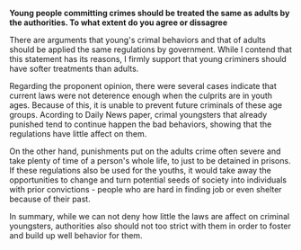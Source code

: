 **Young people committing crimes should be treated the same as adults by the authorities. To what extent do you agree or dissagree**

There are arguments that young's crimal behaviors and that of adults should be applied the same regulations by government. While I contend that this statement has its reasons, I firmly support that young criminers should have softer treatments than adults.

Regarding the proponent opinion, there were several cases indicate that current laws were not deterence enough when the culprits are in youth ages. Because of this, it is unable to prevent future criminals of these age groups. Acording to Daily News paper, crimal youngsters that already punished tend to continue happen the bad behaviors, showing that the regulations have little affect on them.

On the other hand, punishments put on the adults crime often severe and take plenty of time of a person's whole life, to just to be detained in prisons. If these regulations also be used for the youths, it would take away the opportunities to change and turn  potential seeds of society into individuals with prior convictions - people who are hard in finding job or even shelter because of their past. 

In summary, while we can not deny how little the laws are affect on criminal youngsters, authorities also should not too strict with them in order to foster and build up well behavior for them.  